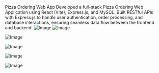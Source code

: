 Pizza Ordering Web App
Developed a full-stack Pizza Ordering Web Application using React (Vite), Express.js,
and MySQL. Built RESTful APIs with Express.js to handle user authentication,
order processing, and database interactions, 
ensuring seamless data flow between the frontend and backend.
![Image](https://github.com/user-attachments/assets/59cf90f5-d989-4fbc-a418-e10c4e72cc18)
![Image](https://github.com/user-attachments/assets/e198ae89-cd97-4183-b983-4627b4a35ad1)

![Image](https://github.com/user-attachments/assets/736c4454-944c-4494-bff5-fa45c1589cf5)

![Image](https://github.com/user-attachments/assets/8791a010-a73e-4963-b380-036017266228)

![Image](https://github.com/user-attachments/assets/8b4babd7-6c24-433e-be43-3d443eb0a58a)

![Image](https://github.com/user-attachments/assets/8628d1b0-46ee-447f-88ef-2a003b0e30ff)

